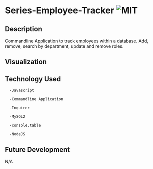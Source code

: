 # Series-Employee-Tracker ![MIT](https://img.shields.io/badge/license-MIT-green)

  ## Description
Commandline Application to track employees within a database. Add, remove, search by department, update and remove roles.


  ## Visualization


  ## Technology Used
      -Javascript

      -Commandline Application

      -Inquirer

      -MySQL2

      -console.table

      -NodeJS
  ## Future Development
N/A

